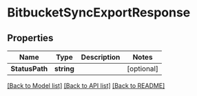 # BitbucketSyncExportResponse

## Properties

Name | Type | Description | Notes
------------ | ------------- | ------------- | -------------
**StatusPath** | **string** |  | [optional] 

[[Back to Model list]](../README.md#documentation-for-models) [[Back to API list]](../README.md#documentation-for-api-endpoints) [[Back to README]](../README.md)


